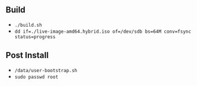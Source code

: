 ## Build
* `./build.sh`
* `dd if=./live-image-amd64.hybrid.iso of=/dev/sdb bs=64M conv=fsync status=progress`

## Post Install
* `/data/user-bootstrap.sh`
* `sudo passwd root`
